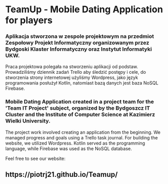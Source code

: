 # TeamUp - Mobile Dating Application for players


<h3>Aplikacja stworzona w zespole projektowym na przedmiot Zespołowy Projekt Informatyczny organizowanym przez Bydgoski Klaster Informatyczny oraz Instytut Informatyki UKW.</h3>

Praca projektowa polegała na stworzeniu aplikacji od podstaw. Prowadziliśmy dziennik zadań Trello aby śledzić postępy i cele, do stworzenia strony internetowej użyliśmy Wordpress,
jako język programowania posłużył Kotlin, natomiast bazą danych jest baza NoSQL Firebase.

<h3>Mobile Dating Application created in a project team for the 'Team IT Project' subject, organized by the Bydgoszcz IT Cluster and the Institute of Computer Science at Kazimierz Wielki University.</h3>

The project work involved creating an application from the beginning. We managed progress and goals using a Trello task journal. For building the website, we utilized Wordpress. Kotlin served as the programming language, while Firebase was used as the NoSQL database.

Feel free to see our website:

<h2>https://piotrj21.github.io/Teamup/</h2>
